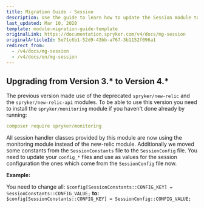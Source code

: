 ```yaml
---
title: Migration Guide - Session
description: Use the guide to learn how to update the Session module to a newer version.
last_updated: Mar 10, 2020
template: module-migration-guide-template
originalLink: https://documentation.spryker.com/v4/docs/mg-session
originalArticleId: 5e71c6b1-52d9-43bb-a767-3b1152f096a1
redirect_from:
  - /v4/docs/mg-session
  - /v4/docs/en/mg-session
---
```


## Upgrading from Version 3.* to Version 4.*
The previous version made use of the deprecated `spryker/new-relic` and the `spryker/new-relic-api` modules.
To be able to use this version you need to install the `spryker/monitoring` module if you haven't done already by running:
```yaml
composer require spryker/monitoring
```
All session handler classes provided by this module are now using the monitoring module instead of the new-relic module.
Additionally we moved some constants from the `SessionConstants` file to the `SessionConfig` file.
You need to update your `config_*` files and use as values for the session configuration the ones which come from the `SessionConfig` file now.

**Example:**

You need to change all:
`$config[SessionConstants::CONFIG_KEY] = SessionConstants::CONFIG_VALUE;`
**to:**
`$config[SessionConstants::CONFIG_KEY] = SessionConfig::CONFIG_VALUE;`

